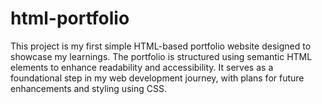 # html-portfolio
This project is my first simple HTML-based portfolio website designed to showcase my learnings. The portfolio is structured using semantic HTML elements to enhance readability and accessibility. It serves as a foundational step in my web development journey, with plans for future enhancements and styling using CSS.
